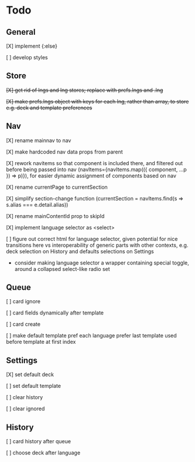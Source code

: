 # Todo

## General
[X] implement {:else}

[ ] develop styles

## Store
~~[X] get rid of lngs and lng stores; replace with prefs.lngs and .lng~~

~~[X] make prefs.lngs object with keys for each lng, rather than array, to store e.g. deck and template preferences~~

## Nav
[X] rename mainnav to nav

[X] make hardcoded nav data props from parent

[X] rework navitems so that component is included there, and filtered out before being passed into nav (navItems={navItems.map(({ component, ...p }) => p)}), for easier dynamic assignment of components based on nav

[X] rename currentPage to currentSection

[X] simplify section-change function (currentSection = navItems.find(s => s.alias === e.detail.alias))

[X] rename mainContentId prop to skipId

[X] implement language selector as &lt;select&gt;

[ ] figure out correct html for language selector, given potential for nice transitions here vs interoperability of generic parts with other contexts, e.g. deck selection on History and defaults selections on Settings
- consider making language selector a wrapper containing special toggle, around a collapsed select-like radio set

## Queue
[ ] card ignore

[ ] card fields dynamically after template

[ ] card create

[ ] make default template pref each language prefer last template used before template at first index

## Settings
[X] set default deck

[ ] set default template

[ ] clear history

[ ] clear ignored

## History
[ ] card history after queue

[ ] choose deck after language
